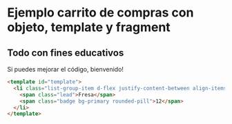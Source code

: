 # Ejemplo carrito de compras con objeto, template y fragment

## Todo con fines educativos

Si puedes mejorar el código, bienvenido!

```html
<template id="template">
  <li class="list-group-item d-flex justify-content-between align-items-center">
    <span class="lead">Fresa</span>
    <span class="badge bg-primary rounded-pill">12</span>
  </li>
</template>
```
